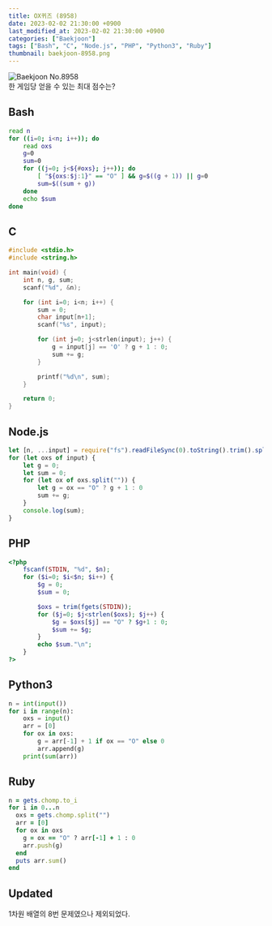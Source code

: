 ```yaml
---
title: OX퀴즈 (8958)
date: 2023-02-02 21:30:00 +0900
last_modified_at: 2023-02-02 21:30:00 +0900
categories: ["Baekjoon"]
tags: ["Bash", "C", "Node.js", "PHP", "Python3", "Ruby"]
thumbnail: baekjoon-8958.png
---
```


![Baekjoon No.8958](baekjoon-8958.png)  
한 게임당 얻을 수 있는 최대 점수는?

## Bash
```bash
read n
for ((i=0; i<n; i++)); do
	read oxs
	g=0
	sum=0
	for ((j=0; j<${#oxs}; j++)); do
		[ "${oxs:$j:1}" == "O" ] && g=$((g + 1)) || g=0
		sum=$((sum + g))
	done
	echo $sum
done
```

## C
```c
#include <stdio.h>
#include <string.h>

int main(void) {
	int n, g, sum;
	scanf("%d", &n);

	for (int i=0; i<n; i++) {
		sum = 0;
		char input[n+1];
		scanf("%s", input);

		for (int j=0; j<strlen(input); j++) {
			g = input[j] == 'O' ? g + 1 : 0;
			sum += g;
		}

		printf("%d\n", sum);
	}

	return 0;
}
```

## Node.js
```javascript
let [n, ...input] = require("fs").readFileSync(0).toString().trim().split("\n");
for (let oxs of input) {
	let g = 0;
	let sum = 0;
	for (let ox of oxs.split("")) {
		let g = ox == "O" ? g + 1 : 0
		sum += g;
	}
	console.log(sum);
}
```

## PHP
```php
<?php
	fscanf(STDIN, "%d", $n);
	for ($i=0; $i<$n; $i++) {
		$g = 0;
		$sum = 0;

		$oxs = trim(fgets(STDIN));
		for ($j=0; $j<strlen($oxs); $j++) {
			$g = $oxs[$j] == "O" ? $g+1 : 0;
			$sum += $g;
		}
		echo $sum."\n";
	}
?>
```

## Python3
```python
n = int(input())
for i in range(n):
    oxs = input()
    arr = [0]
    for ox in oxs:
        g = arr[-1] + 1 if ox == "O" else 0
        arr.append(g)
    print(sum(arr))
```

## Ruby
```ruby
n = gets.chomp.to_i
for i in 0...n
  oxs = gets.chomp.split("")
  arr = [0]
  for ox in oxs
    g = ox == "O" ? arr[-1] + 1 : 0
    arr.push(g)
  end
  puts arr.sum()
end
```

## Updated
1차원 배열의 8번 문제였으나 제외되었다.
